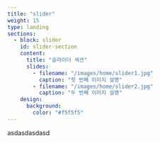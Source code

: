 ```yaml
---
title: "slider"
weight: 15
type: landing
sections:
  - block: slider
    id: slider-section
    content:
      title: "슬라이더 섹션"
      slides:
        - filename: "/images/home/slider1.jpg"
          caption: "첫 번째 이미지 설명"
        - filename: "/images/home/slider2.jpg"
          caption: "두 번째 이미지 설명"
    design:
      background:
        color: "#f5f5f5"
---
```

asdasdasdasd